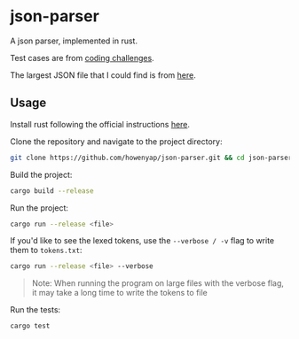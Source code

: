 # json-parser

A json parser, implemented in rust.

Test cases are from [coding challenges](https://codingchallenges.fyi/challenges/challenge-json-parser).

The largest JSON file that I could find is from [here](https://www.kaggle.com/datasets/iyadelwy/the-500mb-tv-show-dataset).

## Usage

Install rust following the official instructions [here](https://www.rust-lang.org/tools/install).

Clone the repository and navigate to the project directory:

```bash
git clone https://github.com/howenyap/json-parser.git && cd json-parser
```

Build the project:

```bash
cargo build --release
```

Run the project:

```bash
cargo run --release <file>
```

If you'd like to see the lexed tokens, use the `--verbose / -v` flag to write them to `tokens.txt`:

```bash
cargo run --release <file> --verbose
```

> Note: When running the program on large files with the verbose flag, it may take a long time to write the tokens to file

Run the tests:

```bash
cargo test
```
